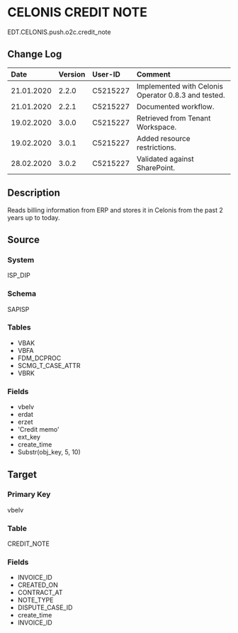 # CELONIS CREDIT NOTE
EDT.CELONIS.push.o2c.credit_note


## Change Log
|   Date        |   Version |   User-ID     |   Comment     |
|   :--         |   :--     |   :--         |   :--         |
|   21.01.2020  |   2.2.0   |   C5215227    |   Implemented with Celonis Operator 0.8.3 and tested.    |
|   21.01.2020  |   2.2.1   |   C5215227    |   Documented workflow.    |
|   19.02.2020  |   3.0.0   |   C5215227    |   Retrieved from Tenant Workspace.    |
|   19.02.2020  |   3.0.1   |   C5215227    |   Added resource restrictions.    |
|   28.02.2020  |   3.0.2   |   C5215227    |   Validated against SharePoint.    |


## Description
Reads billing information from ERP and stores it in Celonis from the past 2 years up to today.


## Source

### System
ISP_DIP

### Schema
SAPISP

### Tables
- VBAK
- VBFA
- FDM_DCPROC
- SCMG_T_CASE_ATTR
- VBRK


### Fields
- vbelv
- erdat
- erzet
- 'Credit memo'
- ext_key
- create_time
- Substr(obj_key, 5, 10)


## Target

### Primary Key
vbelv

### Table
CREDIT_NOTE

### Fields
- INVOICE_ID
- CREATED_ON
- CONTRACT_AT
- NOTE_TYPE
- DISPUTE_CASE_ID
- create_time
- INVOICE_ID